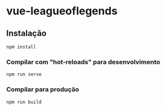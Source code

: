 # vue-leagueoflegends

## Instalação
```
npm install
```

### Compilar com "hot-reloads" para desenvolvimento
```
npm run serve
```

### Compilar para produção
```
npm run build
```
